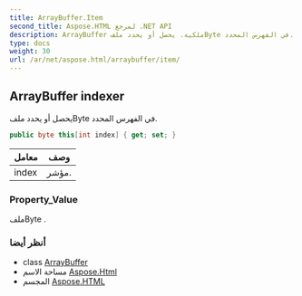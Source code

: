 ```yaml
---
title: ArrayBuffer.Item
second_title: Aspose.HTML لمرجع .NET API
description: ArrayBuffer ملكية. يحصل أو يحدد ملفByte في الفهرس المحدد.
type: docs
weight: 30
url: /ar/net/aspose.html/arraybuffer/item/
---
```

## ArrayBuffer indexer

يحصل أو يحدد ملفByte في الفهرس المحدد.

```csharp
public byte this[int index] { get; set; }
```

| معامل | وصف |
| --- | --- |
| index | مؤشر. |

### Property_Value

ملفByte .

### أنظر أيضا

* class [ArrayBuffer](../)
* مساحة الاسم [Aspose.Html](../../arraybuffer/)
* المجسم [Aspose.HTML](../../../)


